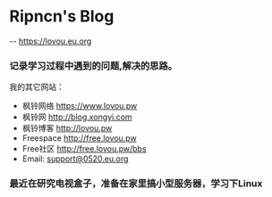 # Ripncn's Blog 
  -- <https://lovou.eu.org>

### 记录学习过程中遇到的问题,解决的思路。

我的其它网站：<br>
* 枫铃网络 <https://www.lovou.pw>
* 枫铃网 <http://blog.xongyi.com>
* 枫铃博客  <http://lovou.pw>
* Freespace <http://free.lovou.pw>
* Free社区 <http://free.lovou.pw/bbs>
* Email: <support@0520.eu.org>

### 最近在研究电视盒子，准备在家里搞小型服务器，学习下Linux



